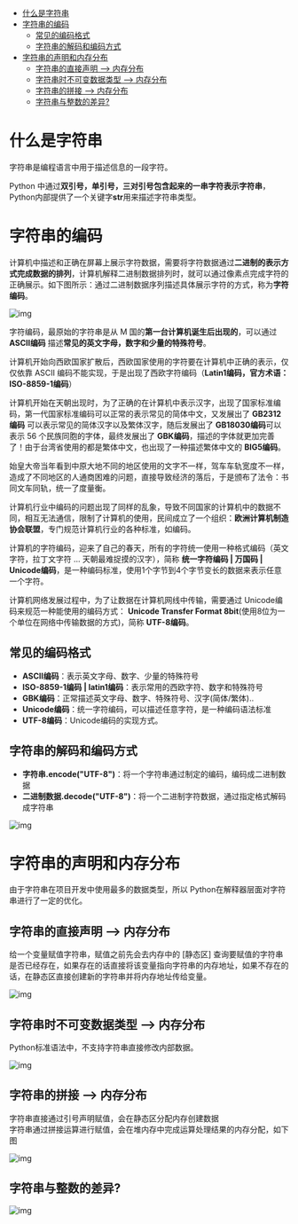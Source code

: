 <!-- TOC -->

- [什么是字符串](#%e4%bb%80%e4%b9%88%e6%98%af%e5%ad%97%e7%ac%a6%e4%b8%b2)
- [字符串的编码](#%e5%ad%97%e7%ac%a6%e4%b8%b2%e7%9a%84%e7%bc%96%e7%a0%81)
  - [常见的编码格式](#%e5%b8%b8%e8%a7%81%e7%9a%84%e7%bc%96%e7%a0%81%e6%a0%bc%e5%bc%8f)
  - [字符串的解码和编码方式](#%e5%ad%97%e7%ac%a6%e4%b8%b2%e7%9a%84%e8%a7%a3%e7%a0%81%e5%92%8c%e7%bc%96%e7%a0%81%e6%96%b9%e5%bc%8f)
- [字符串的声明和内存分布](#%e5%ad%97%e7%ac%a6%e4%b8%b2%e7%9a%84%e5%a3%b0%e6%98%8e%e5%92%8c%e5%86%85%e5%ad%98%e5%88%86%e5%b8%83)
  - [字符串的直接声明 --> 内存分布](#%e5%ad%97%e7%ac%a6%e4%b8%b2%e7%9a%84%e7%9b%b4%e6%8e%a5%e5%a3%b0%e6%98%8e----%e5%86%85%e5%ad%98%e5%88%86%e5%b8%83)
  - [字符串时不可变数据类型 --> 内存分布](#%e5%ad%97%e7%ac%a6%e4%b8%b2%e6%97%b6%e4%b8%8d%e5%8f%af%e5%8f%98%e6%95%b0%e6%8d%ae%e7%b1%bb%e5%9e%8b----%e5%86%85%e5%ad%98%e5%88%86%e5%b8%83)
  - [字符串的拼接 --> 内存分布](#%e5%ad%97%e7%ac%a6%e4%b8%b2%e7%9a%84%e6%8b%bc%e6%8e%a5----%e5%86%85%e5%ad%98%e5%88%86%e5%b8%83)
  - [字符串与整数的差异?](#%e5%ad%97%e7%ac%a6%e4%b8%b2%e4%b8%8e%e6%95%b4%e6%95%b0%e7%9a%84%e5%b7%ae%e5%bc%82)

<!-- /TOC -->

# 什么是字符串

字符串是编程语言中用于描述信息的一段字符。  

Python 中通过**双引号，单引号，三对引号包含起来的一串字符表示字符串**，Python内部提供了一个关键字**str**用来描述字符串类型。  

# 字符串的编码

计算机中描述和正确在屏幕上展示字符数据，需要将字符数据通过**二进制的表示方式完成数据的排列**，计算机解释二进制数据排列时，就可以通过像素点完成字符的正确展示。如下图所示：通过二进制数据序列描述具体展示字符的方式，称为**字符编码**。  

![img][img@1]

字符编码，最原始的字符串是从 M 国的**第一台计算机诞生后出现的**，可以通过 **ASCII编码** 描述**常见的英文字母，数字和少量的特殊符号**。

计算机开始向西欧国家扩散后，西欧国家使用的字符要在计算机中正确的表示，仅仅依靠 ASCII 编码不能实现，于是出现了西欧字符编码（**Latin1编码，官方术语：ISO-8859-1编码**）

计算机开始在天朝出现时，为了正确的在计算机中表示汉字，出现了国家标准编码，第一代国家标准编码可以正常的表示常见的简体中文，又发展出了 **GB2312编码** 可以表示常见的简体汉字以及繁体汉字，随后发展出了 **GB18030编码**可以表示 56 个民族同胞的字体，最终发展出了 **GBK编码**，描述的字体就更加完善了！由于台湾省使用的都是繁体中文，也出现了一种描述繁体中文的 **BIG5编码**。

始皇大帝当年看到中原大地不同的地区使用的文字不一样，驾车车轨宽度不一样，造成了不同地区的人通商困难的问题，直接导致经济的落后，于是颁布了法令：书同文车同轨，统一了度量衡。

计算机行业中编码的问题出现了同样的乱象，导致不同国家的计算机中的数据不同，相互无法通信，限制了计算机的使用，民间成立了一个组织：**欧洲计算机制造协会联盟**，专门规范计算机行业的各种标准，如编码。

计算机的字符编码，迎来了自己的春天，所有的字符统一使用一种格式编码（英文字符，拉丁文字符 ... 天朝最难捉摸的汉字），简称 **统一字符编码 | 万国码 | Unicode编码**，是一种编码标准，使用1个字节到4个字节变长的数据来表示任意一个字符。

计算机网络发展过程中，为了让数据在计算机网线中传输，需要通过 Unicode编码来规范一种能使用的编码方式： **Unicode Transfer Format 8bit**(使用8位为一个单位在网络中传输数据的方式)，简称 **UTF-8编码**。

## 常见的编码格式

- **ASCII编码**：表示英文字母、数字、少量的特殊符号
- **ISO-8859-1编码 | latin1编码**：表示常用的西欧字符、数字和特殊符号
- **GBK编码**：正常描述英文字母、数字、特殊符号、汉字(简体/繁体)..
- **Unicode编码**：统一字符编码，可以描述任意字符，是一种编码语法标准
- **UTF-8编码**：Unicode编码的实现方式。

## 字符串的解码和编码方式

- **字符串.encode("UTF-8")**：将一个字符串通过制定的编码，编码成二进制数据  
- **二进制数据.decode("UTF-8")**：将一个二进制字符数据，通过指定格式解码成字符串

![img][img@2]

# 字符串的声明和内存分布

由于字符串在项目开发中使用最多的数据类型，所以 Python在解释器层面对字符串进行了一定的优化。  

## 字符串的直接声明 --> 内存分布

给一个变量赋值字符串，赋值之前先会去内存中的 [静态区] 查询要赋值的字符串是否已经存在，如果存在的话直接将该变量指向字符串的内存地址，如果不存在的话，在静态区直接创建新的字符串并将内存地址传给变量。  

![img][img@3]

## 字符串时不可变数据类型 --> 内存分布

Python标准语法中，不支持字符串直接修改内部数据。  

![img][img@4]

## 字符串的拼接 --> 内存分布

字符串直接通过引号声明赋值，会在静态区分配内存创建数据  
字符串通过拼接运算进行赋值，会在堆内存中完成运算处理结果的内存分配，如下图

![img][img@5]

## 字符串与整数的差异?

![img][img@6]


[img@1]:https://raw.githubusercontent.com/zzzzls/Images/master/Study_nodes_img/%E5%AD%97%E7%AC%A6%E4%B8%B2%E5%BA%95%E5%B1%82%E5%8E%9F%E7%90%86/04-07_1.png
[img@2]:https://raw.githubusercontent.com/zzzzls/Images/master/Study_nodes_img/%E5%AD%97%E7%AC%A6%E4%B8%B2%E5%BA%95%E5%B1%82%E5%8E%9F%E7%90%86/04-07_2.png
[img@3]:https://raw.githubusercontent.com/zzzzls/Images/master/Study_nodes_img/%E5%AD%97%E7%AC%A6%E4%B8%B2%E5%BA%95%E5%B1%82%E5%8E%9F%E7%90%86/04-07_3.png
[img@4]:https://raw.githubusercontent.com/zzzzls/Images/master/Study_nodes_img/%E5%AD%97%E7%AC%A6%E4%B8%B2%E5%BA%95%E5%B1%82%E5%8E%9F%E7%90%86/04-07_4.png
[img@5]:https://raw.githubusercontent.com/zzzzls/Images/master/Study_nodes_img/%E5%AD%97%E7%AC%A6%E4%B8%B2%E5%BA%95%E5%B1%82%E5%8E%9F%E7%90%86/04-07_5.png
[img@6]:https://raw.githubusercontent.com/zzzzls/Images/master/Study_nodes_img/%E5%AD%97%E7%AC%A6%E4%B8%B2%E5%BA%95%E5%B1%82%E5%8E%9F%E7%90%86/04-07_6.png
